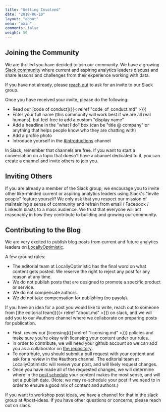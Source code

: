 ```yaml
---
title: "Getting Involved"
date: "2018-06-10"
layout: "about"
menu: "main"
comments: false
weight: 50
---
```


## Joining the Community

We are thrilled you have decided to join our community. We have a growing [Slack community](https://locallyoptimistic.slack.com) where current and aspiring analytics leaders discuss and share lessons and challenges from their experience working with data.

If you have not already, please [reach out](mailto:locally-optimistic-admins@googlegroups.com) to ask for an invite to our Slack group. 

Once you have received your invite, please do the following:

* Read our [code of conduct]({{< relref "code_of_conduct.md" >}})
* Enter your full name (this community will work best if we are all real humans), but feel free to add a custom "display name"
* Add a headline in the "what I do" box (can be "title @ company" or anything that helps people know who they are chatting with)
* Add a profile photo
* Introduce yourself in the [#introductions](https://locallyoptimistic.slack.com/messages/CBB4QCX4N) channel

In Slack, remember that channels are free. If you want to start a conversation on a topic that doesn't have a channel dedicated to it, you can create a channel and invite others to join you.

## Inviting Others

If you are already a member of the Slack group, we encourage you to invite other like-minded current or aspiring analytics leaders using Slack's "invite people" feature yourself! We only ask that you respect our mission of maintaining a sense of community and refrain from email / Facebook / LinkedIn blasts to a mass audience. We trust that everyone will act reasonably in how they contribute to building and growing our community.

## Contributing to the Blog

We are very excited to publish blog posts from current and future analytics leaders on [LocallyOptimistic](https://www.locallyoptimistic.com).

A few ground rules:

* The editorial team at LocallyOptimistic has the final word on what content gets posted. We reserve the right to reject any post for any reason at any time.
* We do not publish posts that are designed to promote a specific product or service.
* We do not compensate authors.
* We do not take compensation for publishing (no payola).

If you have an idea for a post you would like to write, reach out to someone from [the editorial team]({{< relref "about.md" >}}) on slack, and we will add you to our #authors channel where we collaborate on preparing posts for publication. 

* First, review our [licensing]({{<relref "licensing.md" >}}) policies and make sure you're okay with licensing your content under our rules.
* In order to contribute, we will need your github account so we can add you as a collaborator on [the repository](https://github.com/locallyoptimistic/LocallyOptimistic).
* To contribute, you should submit a pull request with your content and ask for a review in the #authors channel. The editorial team at LocallyOptimistic will review your post, and will likely request changes. 
* Once you have made all of the requested changes, we will determine where in the [post schedule](https://github.com/locallyoptimistic/LocallyOptimistic/wiki/Schedule) your content makes the most sense, and will set a publish date. (Note: we may re-schedule your post if we need to in order to ensure a good mix of content and authors.)

If you want to workshop post ideas, we have a channel for that in the slack group at #post-ideas. If you have other questions or concerns, please reach out on slack.
